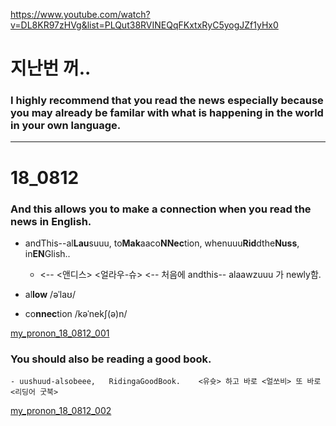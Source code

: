 <https://www.youtube.com/watch?v=DL8KR97zHVg&list=PLQut38RVINEQqFKxtxRyC5yogJZf1yHx0>

 
 # 지난번 꺼..
 
 ### I highly recommend that you read the news especially because you may already be familar with what is happening in the world in your own language.

 
 ------------------------------------------------------------------------------------------------------
 
 # 18_0812
 
 ### And this allows you to make a connection when you read the news in English.
   - andThis--al**Lau**suuu,  to**Mak**aaco**NNec**tion,  whenuuu**Rid**dthe**Nuss**, in**EN**Glish..
     - <-- <앤디스> <얼라우-슈>  <-- 처음에 andthis-- alaawzuuu 가 newly함.
   
   - al**low**  /əˈlaʊ/  
   - co**nnec**tion  /kəˈnekʃ(ə)n/
 
 [my_pronon_18_0812_001](https://youtu.be/XtM1rk8APR0?list=PLKXddkE_aFmvLcwSSyOaPybRdKz74nb0p)
 
 
 ### You should also be reading a good book.
 
    - uushuud-alsobeee,   RidingaGoodBook.    <유슛> 하고 바로 <얼쏘비> 또 바로 <리딩어 굿북>    
    
 [my_pronon_18_0812_002](https://youtu.be/ELkZhhGb21E?list=PLKXddkE_aFmvLcwSSyOaPybRdKz74nb0p)
 
 
 
 
 
 
